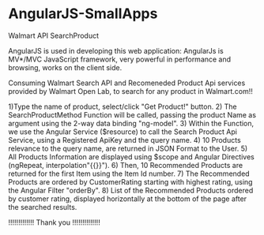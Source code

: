# AngularJS-SmallApps
Walmart API SearchProduct

AngularJS is used in developing this web application: AngularJs is MV*/MVC JavaScript framework, very powerful in performance and browsing, works on the client side.

Consuming Walmart Search API and Recomeneded Product Api services provided by Walmart Open Lab, to search for any product in Walmart.com!!

1)Type  the name of product, select/click "Get Product!" button.
2) The SearchProductMethod Function will be called, passing the product Name as argument using the 2-way data binding "ng-model".
3) Within the Function, we use the Angular Service ($resource) to call the Search Product Api Service, using a Registered ApiKey and the query name.
4) 10 Products relevance to the query name, are returned in JSON Format to the User.
5) All Products Information are displayed using $scope and Angular Directives (ngRepeat, interpolation"{{}}").
6) Then, 10 Recommended Products are returned for the first Item using the Item Id number.
7) The Recommended Products are ordered by CustomerRating starting with highest rating, using the Angular Filter "orderBy".
8) List of the Recommended Products ordered by customer rating, displayed horizontally at the bottom of the page after the searched results.



!!!!!!!!!!!!! Thank you  !!!!!!!!!!!!!!
